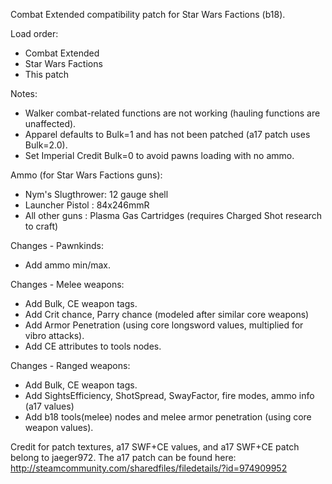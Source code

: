 Combat Extended compatibility patch for Star Wars Factions (b18).

Load order:
- Combat Extended
- Star Wars Factions
- This patch

Notes:
- Walker combat-related functions are not working (hauling functions are unaffected).
- Apparel defaults to Bulk=1 and has not been patched (a17 patch uses Bulk=2.0).
- Set Imperial Credit Bulk=0 to avoid pawns loading with no ammo.

Ammo (for Star Wars Factions guns):
- Nym's Slugthrower: 12 gauge shell
- Launcher Pistol  : 84x246mmR
- All other guns   : Plasma Gas Cartridges (requires Charged Shot research to craft)

Changes - Pawnkinds:
- Add ammo min/max.

Changes - Melee weapons:
- Add Bulk, CE weapon tags.
- Add Crit chance, Parry chance (modeled after similar core weapons)
- Add Armor Penetration (using core longsword values, multiplied for vibro attacks).
- Add CE attributes to tools nodes.

Changes - Ranged weapons:
- Add Bulk, CE weapon tags.
- Add SightsEfficiency, ShotSpread, SwayFactor, fire modes, ammo info (a17 values)
- Add b18 tools(melee) nodes and melee armor penetration (using core weapon values).

Credit for patch textures, a17 SWF+CE values, and a17 SWF+CE patch belong to jaeger972.
The a17 patch can be found here:
  http://steamcommunity.com/sharedfiles/filedetails/?id=974909952

